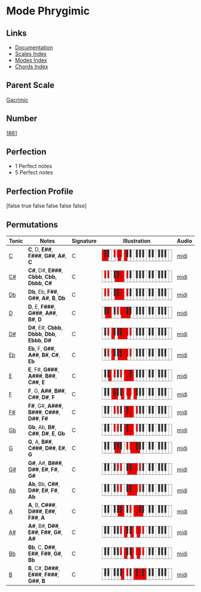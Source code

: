 # Mode Phrygimic

## Links

- [Documentation](index.md)
- [Scales Index](Scales.md)
- [Modes Index](Modes.md)
- [Chords Index](Chords.md)

## Parent Scale

[Gacrimic](ScaleGacrimic.md)

## Number

[1861](https://ianring.com/musictheory/scales/1861)

## Perfection

- 1 Perfect notes
- 5 Perfect notes

## Perfection Profile

[false true false false false false]

## Permutations

| Tonic | Notes | Signature | Illustration | Audio |
|-------|-------|-----------|--------------|-------|
| [C](ModeCNaturalPhrygimic.md) | **C**, D, **E##**, **F###**, **G##**, **A#**, **C** | C | ![CNaturalPhrygimic](ModeCNaturalPhrygimic.png) | [midi](https://github.com/edipermadi/music/blob/main/docs/ModeCNaturalPhrygimic.mid?raw=true) |
| [C#](ModeCSharpPhrygimic.md) | **C#**, D#, **E###**, **Cbbb**, **Cbb**, **Dbbb**, **C#** | C | ![CSharpPhrygimic](ModeCSharpPhrygimic.png) | [midi](https://github.com/edipermadi/music/blob/main/docs/ModeCSharpPhrygimic.mid?raw=true) |
| [Db](ModeDFlatPhrygimic.md) | **Db**, Eb, **F##**, **G##**, **A#**, **B**, **Db** | C | ![DFlatPhrygimic](ModeDFlatPhrygimic.png) | [midi](https://github.com/edipermadi/music/blob/main/docs/ModeDFlatPhrygimic.mid?raw=true) |
| [D](ModeDNaturalPhrygimic.md) | **D**, E, **F###**, **G###**, **A##**, **B#**, **D** | C | ![DNaturalPhrygimic](ModeDNaturalPhrygimic.png) | [midi](https://github.com/edipermadi/music/blob/main/docs/ModeDNaturalPhrygimic.mid?raw=true) |
| [D#](ModeDSharpPhrygimic.md) | **D#**, E#, **Cbbb**, **Dbbb**, **Dbb**, **Ebbb**, **D#** | C | ![DSharpPhrygimic](ModeDSharpPhrygimic.png) | [midi](https://github.com/edipermadi/music/blob/main/docs/ModeDSharpPhrygimic.mid?raw=true) |
| [Eb](ModeEFlatPhrygimic.md) | **Eb**, F, **G##**, **A##**, **B#**, **C#**, **Eb** | C | ![EFlatPhrygimic](ModeEFlatPhrygimic.png) | [midi](https://github.com/edipermadi/music/blob/main/docs/ModeEFlatPhrygimic.mid?raw=true) |
| [E](ModeENaturalPhrygimic.md) | **E**, F#, **G###**, **A###**, **B##**, **C##**, **E** | C | ![ENaturalPhrygimic](ModeENaturalPhrygimic.png) | [midi](https://github.com/edipermadi/music/blob/main/docs/ModeENaturalPhrygimic.mid?raw=true) |
| [F](ModeFNaturalPhrygimic.md) | **F**, G, **A##**, **B##**, **C##**, **D#**, **F** | C | ![FNaturalPhrygimic](ModeFNaturalPhrygimic.png) | [midi](https://github.com/edipermadi/music/blob/main/docs/ModeFNaturalPhrygimic.mid?raw=true) |
| [F#](ModeFSharpPhrygimic.md) | **F#**, G#, **A###**, **B###**, **C###**, **D##**, **F#** | C | ![FSharpPhrygimic](ModeFSharpPhrygimic.png) | [midi](https://github.com/edipermadi/music/blob/main/docs/ModeFSharpPhrygimic.mid?raw=true) |
| [Gb](ModeGFlatPhrygimic.md) | **Gb**, Ab, **B#**, **C##**, **D#**, **E**, **Gb** | C | ![GFlatPhrygimic](ModeGFlatPhrygimic.png) | [midi](https://github.com/edipermadi/music/blob/main/docs/ModeGFlatPhrygimic.mid?raw=true) |
| [G](ModeGNaturalPhrygimic.md) | **G**, A, **B##**, **C###**, **D##**, **E#**, **G** | C | ![GNaturalPhrygimic](ModeGNaturalPhrygimic.png) | [midi](https://github.com/edipermadi/music/blob/main/docs/ModeGNaturalPhrygimic.mid?raw=true) |
| [G#](ModeGSharpPhrygimic.md) | **G#**, A#, **B###**, **D##**, **E#**, **F#**, **G#** | C | ![GSharpPhrygimic](ModeGSharpPhrygimic.png) | [midi](https://github.com/edipermadi/music/blob/main/docs/ModeGSharpPhrygimic.mid?raw=true) |
| [Ab](ModeAFlatPhrygimic.md) | **Ab**, Bb, **C##**, **D##**, **E#**, **F#**, **Ab** | C | ![AFlatPhrygimic](ModeAFlatPhrygimic.png) | [midi](https://github.com/edipermadi/music/blob/main/docs/ModeAFlatPhrygimic.mid?raw=true) |
| [A](ModeANaturalPhrygimic.md) | **A**, B, **C###**, **D###**, **E##**, **F##**, **A** | C | ![ANaturalPhrygimic](ModeANaturalPhrygimic.png) | [midi](https://github.com/edipermadi/music/blob/main/docs/ModeANaturalPhrygimic.mid?raw=true) |
| [A#](ModeASharpPhrygimic.md) | **A#**, B#, **D##**, **E##**, **F##**, **G#**, **A#** | C | ![ASharpPhrygimic](ModeASharpPhrygimic.png) | [midi](https://github.com/edipermadi/music/blob/main/docs/ModeASharpPhrygimic.mid?raw=true) |
| [Bb](ModeBFlatPhrygimic.md) | **Bb**, C, **D##**, **E##**, **F##**, **G#**, **Bb** | C | ![BFlatPhrygimic](ModeBFlatPhrygimic.png) | [midi](https://github.com/edipermadi/music/blob/main/docs/ModeBFlatPhrygimic.mid?raw=true) |
| [B](ModeBNaturalPhrygimic.md) | **B**, C#, **D###**, **E###**, **F###**, **G##**, **B** | C | ![BNaturalPhrygimic](ModeBNaturalPhrygimic.png) | [midi](https://github.com/edipermadi/music/blob/main/docs/ModeBNaturalPhrygimic.mid?raw=true) |
